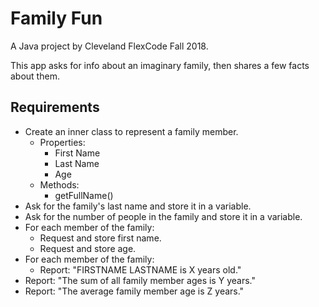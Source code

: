 # Family Fun

A Java project by Cleveland FlexCode Fall 2018.

This app asks for info about an imaginary family, then shares a few facts about them.

## Requirements
* Create an inner class to represent a family member.
  * Properties:
    * First Name
    * Last Name
    * Age
  * Methods:
    * getFullName()
* Ask for the family's last name and store it in a variable.
* Ask for the number of people in the family and store it in a variable.
* For each member of the family:
  * Request and store first name.
  * Request and store age.
* For each member of the family:
  * Report: "FIRSTNAME LASTNAME is X years old."
* Report: "The sum of all family member ages is Y years."
* Report: "The average family member age is Z years."
